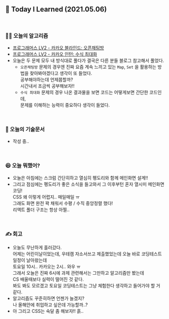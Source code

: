 ## 🚀 Today I Learned (2021.05.06)

<br/>

### **👨‍💻 오늘의 알고리즘**

-   [프로그래머스 LV2 - 카카오 블라인드: 오픈채팅방](https://programmers.co.kr/learn/courses/30/lessons/42888)
-   [프로그래머스 LV2 - 카카오 인턴: 수식 최대화](https://programmers.co.kr/learn/courses/30/lessons/67257)
-   오늘은 두 문제 모두 내 방식대로 풀다가 결국은 다른 분들 블로그 참고해서 풀었다.
    -   `오픈채팅방` 문제의 경우엔 진짜 요즘 계속 느끼고 있는 `Map`, `Set` 을 활용하는 방법을 찾아봐야겠다고 생각이 또 들었다.  
         공부해야하는데 언제쯤할까?  
         시간내서 조금씩 공부해보자!!
    -   `수식 최대화` 문제의 경우 나온 결과물을 보면 코드는 어떻게보면 간단한 코드인데,  
         문제를 이해하는 능력이 중요하다 생각이 들었다.

<br/>

### **📑 오늘의 기술문서**

-   작성 중..

<br/>

### **😆 오늘 뭐했어?**

-   오늘은 아침에는 스크럼 간단히하고 열심히 펭도리와 함께 메인화면 설계!!
-   그리고 점심에는 펭도리가 좋은 소식을 들고와서 그 이후부턴 혼자 열시미 메인화면 코딩!  
    CSS 왜 이렇게 어렵지.. 매일매일 ㅠ  
    그래도 화면 완전 꽉 채워서 수평 / 수직 중앙정렬 했다!  
    리액트 폴더 구조는 항상 아찔..

<br/>

### **✍️ 회고**

-   오늘도 무난하게 흘러갔다.  
    어제는 어린이날이었는데, 우테캠 자소서쓰고 제출했었는데 오늘 바로 코딩테스트 일정이 날아왔는데  
    토요일 10시.. 카카오는 2시.. 와우 ㅠ  
    그래서 오늘은 진짜 6시에 과제 관련해서는 그만하고 알고리즘만 봤는데  
    CS 배울때보다 실력이 떨어진 것 같다.  
    봐도 봐도 모르겠고 토요일 코딩테스트는 그냥 체험한다 생각하고 들어가야 할 거 같다.
-   알고리즘도 꾸준히하면 언젠가 늘겠지?  
    나 올해안에 취업하고 싶은데 가능할까..?
-   아 그리고 CSS는 숙달 좀 해보자!! 흙..
